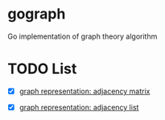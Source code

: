 # gograph
Go implementation of graph theory algorithm

# TODO List

- [x] [graph representation: adjacency matrix](graph_matrix.go) 

- [x] [graph representation: adjacency list](graph_list.go) 